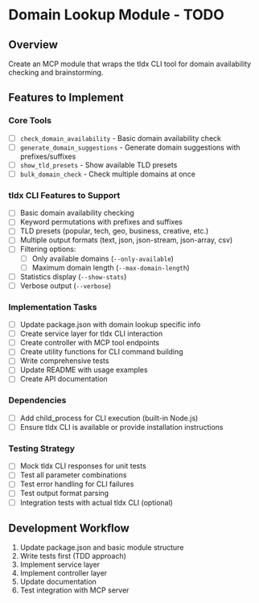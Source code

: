 # Domain Lookup Module - TODO

## Overview

Create an MCP module that wraps the tldx CLI tool for domain availability checking and brainstorming.

## Features to Implement

### Core Tools

- [ ] `check_domain_availability` - Basic domain availability check
- [ ] `generate_domain_suggestions` - Generate domain suggestions with prefixes/suffixes
- [ ] `show_tld_presets` - Show available TLD presets
- [ ] `bulk_domain_check` - Check multiple domains at once

### tldx CLI Features to Support

- [ ] Basic domain availability checking
- [ ] Keyword permutations with prefixes and suffixes
- [ ] TLD presets (popular, tech, geo, business, creative, etc.)
- [ ] Multiple output formats (text, json, json-stream, json-array, csv)
- [ ] Filtering options:
  - [ ] Only available domains (`--only-available`)
  - [ ] Maximum domain length (`--max-domain-length`)
- [ ] Statistics display (`--show-stats`)
- [ ] Verbose output (`--verbose`)

### Implementation Tasks

- [ ] Update package.json with domain lookup specific info
- [ ] Create service layer for tldx CLI interaction
- [ ] Create controller with MCP tool endpoints
- [ ] Create utility functions for CLI command building
- [ ] Write comprehensive tests
- [ ] Update README with usage examples
- [ ] Create API documentation

### Dependencies

- [ ] Add child_process for CLI execution (built-in Node.js)
- [ ] Ensure tldx CLI is available or provide installation instructions

### Testing Strategy

- [ ] Mock tldx CLI responses for unit tests
- [ ] Test all parameter combinations
- [ ] Test error handling for CLI failures
- [ ] Test output format parsing
- [ ] Integration tests with actual tldx CLI (optional)

## Development Workflow

1. Update package.json and basic module structure
2. Write tests first (TDD approach)
3. Implement service layer
4. Implement controller layer
5. Update documentation
6. Test integration with MCP server
